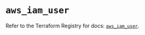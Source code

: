 # `aws_iam_user`

Refer to the Terraform Registry for docs: [`aws_iam_user`](https://registry.terraform.io/providers/hashicorp/aws/6.3.0/docs/resources/iam_user).
